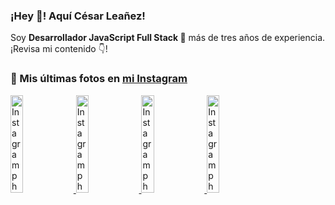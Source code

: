 <h3>¡Hey 👋! Aquí César Leañez!</h3>

<p>Soy <strong>Desarrollador JavaScript Full Stack 🚀</strong> más de tres años de experiencia.<br />¡Revisa mi contenido 👇!</p>

### 📸 Mis últimas fotos en [mi Instagram](https://instagram.com/cele)


<a href='https://instagram.com/p/C1UpuSGLQiG' target='_blank'>
  <img width='20%' src='https://instagram.fkiv7-1.fna.fbcdn.net/v/t51.29350-15/412513918_1325803934584302_4400498733289087214_n.jpg?stp=dst-jpg_e15&_nc_ht=instagram.fkiv7-1.fna.fbcdn.net&_nc_cat=106&_nc_ohc=ZTUrkTsnirYQ7kNvgGkMydg&_nc_gid=77ad11a7736846d9b358796bf652c31b&edm=APU89FABAAAA&ccb=7-5&oh=00_AYBR6qZDruMHZMlpCyVZWeCqd8wSZLjJ6b6_mKyvaMa_qw&oe=66E42B1D&_nc_sid=bc0c2c' alt='Instagram photo' />
</a>
<a href='https://instagram.com/p/CzMY3lzxgmx' target='_blank'>
  <img width='20%' src='https://instagram.fkiv7-1.fna.fbcdn.net/v/t51.29350-15/398916226_819142863293745_2426123683154743297_n.webp?stp=dst-jpg_e35&_nc_ht=instagram.fkiv7-1.fna.fbcdn.net&_nc_cat=109&_nc_ohc=9pESs_lN5REQ7kNvgGbL3Tl&_nc_gid=77ad11a7736846d9b358796bf652c31b&edm=APU89FABAAAA&ccb=7-5&oh=00_AYAaLzWN7zhMfzsEoIIIZilrDbUDSMkTZgH-1AIN_OLBFg&oe=66E42A0C&_nc_sid=bc0c2c' alt='Instagram photo' />
</a>
<a href='https://instagram.com/p/CygbQv4uqxM' target='_blank'>
  <img width='20%' src='https://instagram.fkiv7-1.fna.fbcdn.net/v/t51.29350-15/391525959_236593062741789_5868561716480810596_n.webp?stp=dst-jpg_e35&_nc_ht=instagram.fkiv7-1.fna.fbcdn.net&_nc_cat=109&_nc_ohc=vybUbeW9ZYwQ7kNvgHv-RP6&edm=APU89FABAAAA&ccb=7-5&oh=00_AYArM7ImWVOdASxrWOm8m2XpeBc3ihY4RXuazf4cZ6NFbQ&oe=66E43048&_nc_sid=bc0c2c' alt='Instagram photo' />
</a>
<a href='https://instagram.com/p/CxTmOF6vN8M' target='_blank'>
  <img width='20%' src='https://instagram.fkiv7-1.fna.fbcdn.net/v/t51.29350-15/378565944_323878180141713_8920720304536029091_n.jpg?stp=dst-jpg_e15&_nc_ht=instagram.fkiv7-1.fna.fbcdn.net&_nc_cat=109&_nc_ohc=n78WFq0MccMQ7kNvgGIQvLJ&edm=APU89FABAAAA&ccb=7-5&oh=00_AYDoXUD1DlWF1rE6_JQVI8_dS-qzuA7x3Erc_MQztP956Q&oe=66E42A12&_nc_sid=bc0c2c' alt='Instagram photo' />
</a>
